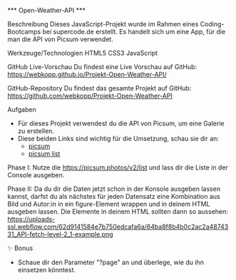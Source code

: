 *** Open-Weather-API ***

Beschreibung
Dieses JavaScript-Projekt wurde im Rahmen eines Coding-Bootcamps bei supercode.de erstellt. Es handelt sich um eine App, für die man die API von Picsum verwendet.

<!-- Die Anwendung bietet folgende Möglichkeiten:
- Bei der Movie Datenbank kann über ein Input-Feld und dem Button "Search" nach Filmen gesucht werden.
- Die User:innen können über die Button "Titel Up" und "Titel Down" die Filme nach Namen sortieren und über den Button "Best Rate" nach Filmen mit Top-Bewertung filtern. -->

Werkzeuge/Technologien
HTML5
CSS3
JavaScript

GitHub Live-Vorschau
Du findest eine Live Vorschau auf GitHub: https://webkopp.github.io/Projekt-Open-Weather-API/

GitHub-Repository
Du findest das gesamte Projekt auf GitHub: https://github.com/webkopp/Projekt-Open-Weather-API

Aufgaben
- Für dieses Projekt verwendest du die API von Picsum, um eine Galerie zu erstellen.
- Diese beiden Links sind wichtig für die Umsetzung, schau sie dir an:
    - [picsum](https://picsum.photos/)
    - [picsum list](https://picsum.photos/v2/list/)

Phase I:
Nutze die https://picsum.photos/v2/list und lass dir die Liste in der Console ausgeben.

Phase II:
Da du dir die Daten jetzt schon in der Konsole ausgeben lassen kannst, darfst du als nächstes für jeden Datensatz eine Kombination aus Bild und Autor:in in ein figure-Element wrappen und in deinem HTML ausgeben lassen.
Die Elemente in deinem HTML sollten dann so aussehen: 
https://uploads-ssl.webflow.com/62d9141584e7b750edcafa6a/64ba8f8b4b0c2ac2a4874331_API-fetch-level-2_1-example.png

✨ Bonus
- Schaue dir den Parameter "?page" an und überlege, wie du ihn einsetzen könntest.